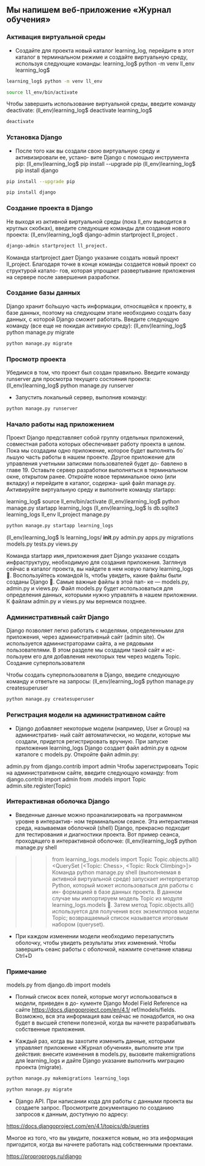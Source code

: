 ## Мы напишем веб-приложение «Журнал обучения»

### Активация виртуальной среды
- Создайте для проекта новый каталог learning_log, перейдите в этот каталог
в терминальном режиме и создайте виртуальную среду, используя следующие
команды:
learning_log$ python -m venv ll_env
learning_log$

```bash
learning_log$ python -m venv ll_env
```

```bash
source ll_env/bin/activate
```

Чтобы завершить использование виртуальной среды, введите команду deactivate:
(ll_env)learning_log$ deactivate
learning_log$

```bash
deactivate
```

### Установка Django

- После того как вы создали свою виртуальную среду и активизировали ее, устано-
вите Django с помощью инструмента pip:
(ll_env)learning_log$ pip install --upgrade pip
(ll_env)learning_log$ pip install django

```bash
pip install --upgrade pip
```
```bash
pip install django
```

### Создание проекта в Django

Не выходя из активной виртуальной среды (пока ll_env выводится в круглых
скобках), введите следующие команды для создания нового проекта:
(ll_env)learning_log$ django-admin startproject ll_project .

```bash
django-admin startproject ll_project.
```

Команда startproject дает Django указание создать новый проект ll_project.
Благодаря точке в конце команды создается новый проект со структурой катало-
гов, которая упрощает развертывание приложения на сервере после завершения
разработки.

### Создание базы данных

Django хранит бо́льшую часть информации, относящейся к проекту, в базе данных,
поэтому на следующем этапе необходимо создать базу данных, с которой Django
сможет работать. Введите следующую команду (все еще не покидая активную
среду):
(ll_env)learning_log$ python manage.py migrate

```bash
python manage.py migrate
```

### Просмотр проекта

Убедимся в том, что проект был создан правильно. Введите команду runserver для
просмотра текущего состояния проекта:
(ll_env)learning_log$ python manage.py runserver

- Запустить локальный сервер, выполнив команду: 
```bash
python manage.py runserver
```

### Начало работы над приложением

Проект Django представляет собой группу отдельных приложений, совместная
работа которых обеспечивает работу проекта в целом. Пока мы создадим одно
приложение, которое будет выполнять бо́ льшую часть работы в нашем проекте.
Другое приложение для управления учетными записями пользователей будет до-
бавлено в главе 19.
Оставьте сервер разработки выполняться в терминальном окне, открытом ранее.
Откройте новое терминальное окно (или вкладку) и перейдите в каталог, содержа-
щий файл manage.py. Активируйте виртуальную среду и выполните команду startapp:

learning_log$ source ll_env/bin/activate
(ll_env)learning_log$ python manage.py startapp learning_logs
(ll_env)learning_log$ ls
db.sqlite3 learning_logs ll_env ll_project manage.py

```bash
python manage.py startapp learning_logs
```


(ll_env)learning_log$ ls learning_logs/
__init__.py admin.py apps.py migrations models.py tests.py views.py

Команда startapp имя_приложения дает Django указание создать инфраструктуру,
необходимую для создания приложения. Заглянув сейчас в каталог проекта, вы
найдете в нем новую папку learning_logs . Воспользуйтесь командой ls, чтобы
увидеть, какие файлы были созданы Django . Самые важные файлы в этой пап-
ке — models.py, admin.py и views.py. Файл models.py будет использоваться для
определения данных, которыми нужно управлять в нашем приложении. К файлам
admin.py и views.py мы вернемся позднее.

### Административный сайт Django
Django позволяет легко работать с моделями, определенными для приложения,
через административный сайт (admin site). Он используется администраторами
сайта, а не рядовыми пользователями. В этом разделе мы создадим такой сайт и ис-
пользуем его для добавления некоторых тем через модель Topic.
Создание суперпользователя

Чтобы создать суперпользователя в Django, введите следующую команду и ответьте
на запросы:
(ll_env)learning_log$ python manage.py createsuperuser

```bash
python manage.py createsuperuser
```
### Регистрация модели на административном сайте

- Django добавляет некоторые модели (например, User и Group) на административ-
ный сайт автоматически, но модели, которые мы создали, придется регистрировать
вручную.
При запуске приложения learning_logs Django создает файл admin.py в одном
каталоге с models.py. Откройте файл admin.py:

admin.py
from django.contrib import admin
Чтобы зарегистрировать Topic на административном сайте, введите следующую
команду:
from django.contrib import admin
from .models import Topic
admin.site.register(Topic)


### Интерактивная оболочка Django

- Введенные данные можно проанализировать на программном уровне в интерактив-
ном терминальном сеансе. Эта интерактивная среда, называемая оболочкой (shell)
Django, прекрасно подходит для тестирования и диагностики проекта. Вот пример
сеанса, проходящего в интерактивной оболочке:
(ll_env)learning_log$ python manage.py shell
>>> from learning_logs.models import Topic
>>> Topic.objects.all()
<QuerySet [<Topic: Chess>, <Topic: Rock Climbing>]>
Команда python manage.py shell (выполняемая в активной виртуальной среде)
запускает интерпретатор Python, который может использоваться для работы с ин-
формацией в базе данных проекта. В данном случае мы импортируем модель Topic
из модуля learning_logs.models . Затем метод Topic.objects.all() используется
для получения всех экземпляров модели Topic; возвращаемый список называется
итоговым набором (queryset).

- При каждом изменении модели необходимо перезапустить оболочку, чтобы увидеть
результаты этих изменений. Чтобы завершить сеанс работы с оболочкой, нажмите
сочетание клавиш Сtrl+D

### Примечание
models.py
from django.db import models

- Полный список всех полей, которые могут использоваться в модели, приведен в до-
кументе Django Model Field Reference на сайте https://docs.djangoproject.com/en/4.1/
ref/models/fields. Возможно, вся эта информация вам сейчас не понадобится, но она
будет в высшей степени полезной, когда вы начнете разрабатывать собственные
приложения.

- Каждый раз, когда вы захотите изменить данные, которыми управляет приложение
«Журнал обучения», выполните эти три действия: внесите изменения в models.py,
вызовите makemigrations для learning_logs и дайте Django указание выполнить
миграцию проекта (migrate).

```bash
python manage.py makemigrations learning_logs
```
```bash
python manage.py migrate
```

- Django API. При написании кода для работы с данными проекта вы создаете
запрос. Просмотрите документацию по созданию запросов к данным, доступную
по адресу: 

https://docs.djangoproject.com/en/4.1/topics/db/queries 

Многое из того, что вы увидите, покажется новым, но эта информация пригодится, когда вы начнете работать над собственными проектами.



https://proproprogs.ru/django
